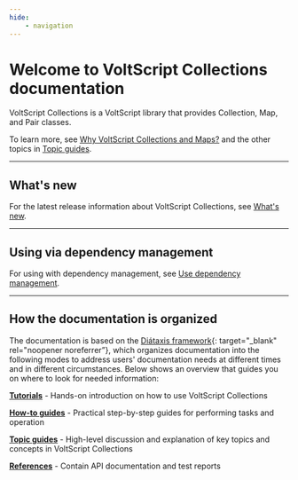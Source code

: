 ```yaml
---
hide:
    - navigation
---
```

# Welcome to VoltScript Collections documentation

VoltScript Collections is a VoltScript library that provides Collection, Map, and Pair classes.

To learn more, see [Why VoltScript Collections and Maps?](topicguides/why.md) and the other topics in [Topic guides](topicguides).

---

## What's new

For the latest release information about VoltScript Collections, see [What's new](references/whatsnew.md).

---

## Using via dependency management

For using with dependency management, see [Use dependency management](howto/archipelago.md).

---

## How the documentation is organized

The documentation is based on the [Diátaxis framework](https://diataxis.fr/){: target="_blank" rel="noopener noreferrer”}, which organizes documentation into the following modes to address users' documentation needs at different times and in different circumstances. Below shows an overview that guides you on where to look for needed information:

**[Tutorials](tutorials/index.md)** - Hands-on introduction on how to use VoltScript Collections

**[How-to guides](howto/index.md)** - Practical step-by-step guides for performing tasks and operation

**[Topic guides](topicguides/index.md)** - High-level discussion and explanation of key topics and concepts in VoltScript Collections

**[References](references/index.md)** - Contain API documentation and test reports